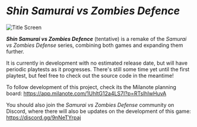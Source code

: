 # *Shin Samurai vs Zombies Defence*
![Title Screen](https://github.com/user-attachments/assets/efdd683d-4aec-4731-9a31-2f2b49fc9912)

***Shin Samurai vs Zombies Defence*** (tentative) is a remake of the *Samurai vs Zombies Defense* series, combining both games and expanding them further.

It is currently in development with no estimated release date, but will have periodic playtests as it progresses. There's still some time yet until the first playtest, but feel free to check out the source code in the meantime!

To follow development of this project, check its the Milanote planning board: https://app.milanote.com/1UhltG12a4LS7I?p=RTslhIwHuvA

You should also join the *Samurai vs Zombies Defense* community on Discord, where there will also be updates on the development of this game: https://discord.gg/9nNeTYrpaj
